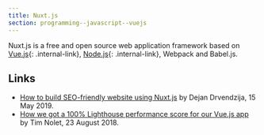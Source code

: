 ```yaml
---
title: Nuxt.js
section: programming--javascript--vuejs
---
```


Nuxt.js is a free and open source web application framework based on [Vue.js](./index){: .internal-link}, [Node.js](../nodejs){: .internal-link}, Webpack and Babel.js.

## Links

-   [How to build SEO-friendly website using Nuxt.js](https://2amigos.us/blog/how-to-build-a-seo-friendly-website-using-nuxtjs) by Dejan Drvendzija, 15 May 2019.
-   [How we got a 100% Lighthouse performance score for our Vue.js app](https://blog.checklyhq.com/how-we-got-a-100-lighthouse-performance-score-for-our-vue-js-app/) by Tim Nolet, 23 August 2018.
